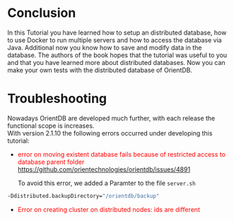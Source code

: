 # Conclusion

In this Tutorial you have learned how to setup an distributed database, how to use Docker to run multiple servers and how to access the database via Java. Additional now you know how to save and modify data in the database. The authors of the book hopes that the tutorial was useful to you and that you have learned more about distributed databases. Now you can make your own tests with the distributed database of OrientDB.
    
    
# Troubleshooting

Nowadays OrientDB are developed much further, with each release the 
functional scope is increases.  
With version 2.1.10 the following errors occurred under developing this tutorial:

* <font color="red">error on moving existent database fails because of restricted access to database parent folder</font>  
https://github.com/orientechnologies/orientdb/issues/4891

  To avoid this error, we added a Paramter to the file `server.sh`
```bash
-Ddistributed.backupDirectory="/orientdb/backup"
```

* <font color="red">Error on creating cluster on distributed nodes: ids are different</font>


